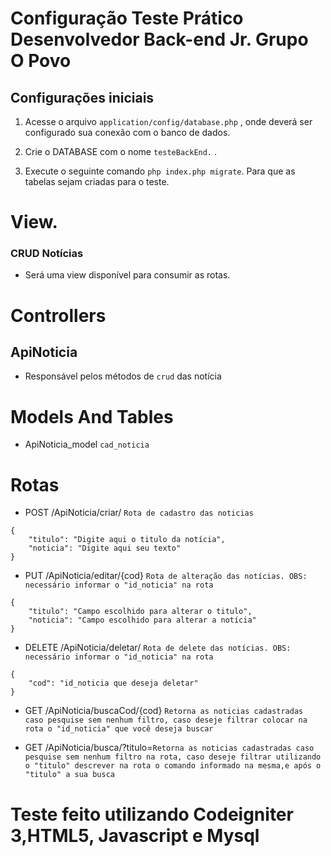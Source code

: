 # Configuração Teste Prático Desenvolvedor Back-end Jr. Grupo O Povo

 

## Configurações iniciais

1. Acesse o arquivo `application/config/database.php` , onde deverá ser configurado sua conexão com o banco de dados.

2. Crie o DATABASE com o nome `testeBackEnd.` .

3. Execute o seguinte comando `php index.php migrate`. Para que as tabelas sejam criadas para o teste.

# View.

### CRUD Notícias

* Será uma view disponível para consumir as rotas.


# Controllers
## ApiNoticia
* Responsável pelos métodos de `crud` das notícia 

# Models And Tables
*  ApiNoticia_model `cad_noticia`  


# Rotas
* POST /ApiNoticia/criar/  `Rota de cadastro das noticias`

```
{
	"titulo": "Digite aqui o titulo da notícia",
	"noticia": "Digite aqui seu texto"
}

```
* PUT /ApiNoticia/editar/{cod}  `Rota de alteração das notícias. OBS: necessário informar o "id_noticia" na rota`

```
{
	"titulo": "Campo escolhido para alterar o titulo",
	"noticia": "Campo escolhido para alterar a notícia"
}

```

* DELETE /ApiNoticia/deletar/  `Rota de delete das notícias. OBS: necessário informar o "id_noticia" na rota`

```
{
	"cod": "id_noticia que deseja deletar"
}

```

* GET /ApiNoticia/buscaCod/{cod} `Retorna as noticias cadastradas caso pesquise sem nenhum filtro, caso deseje filtrar colocar na rota o "id_noticia" que você deseja buscar`


* GET /ApiNoticia/busca/?titulo=`Retorna as noticias cadastradas caso pesquise sem nenhum filtro na rota, caso deseje filtrar utilizando o "titulo" descrever na rota o comando informado na mesma,e após o  "titulo" a sua busca`
# Teste feito utilizando Codeigniter 3,HTML5, Javascript e Mysql 








